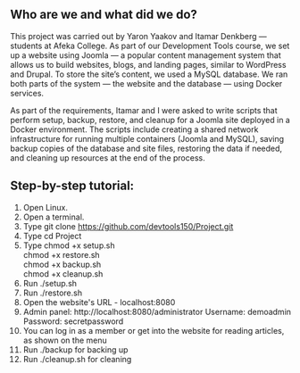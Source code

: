 
## Who are we and what did we do? 
This project was carried out by Yaron Yaakov and Itamar Denkberg — students at Afeka College.
As part of our Development Tools course, we set up a website using Joomla — a popular content management system that allows us to build websites, blogs, and landing pages, similar to WordPress and Drupal.
To store the site’s content, we used a MySQL database.
We ran both parts of the system — the website and the database — using Docker services.

As part of the requirements, Itamar and I were asked to write scripts that perform setup, backup, restore, and cleanup for a Joomla site deployed in a Docker environment.
The scripts include creating a shared network infrastructure for running multiple containers (Joomla and MySQL), saving backup copies of the database and site files,
restoring the data if needed, and cleaning up resources at the end of the process.

## **Step-by-step tutorial:** 
1. Open Linux.
2. Open a terminal.
3. Type git clone https://github.com/devtools150/Project.git
4. Type cd Project
5. Type chmod +x setup.sh<br>
    chmod +x restore.sh<br>
    chmod +x backup.sh<br>
    chmod +x cleanup.sh<br>
6. Run ./setup.sh
7. Run ./restore.sh
8. Open the website's URL - localhost:8080
9. Admin panel: http://localhost:8080/administrator
   Username: demoadmin
   Password: secretpassword
10. You can log in as a member or get into the website for reading articles, as shown on the menu 
11. Run ./backup for backing up
12. Run ./cleanup.sh for cleaning
